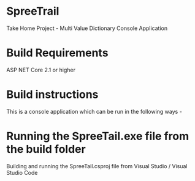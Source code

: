 # SpreeTrail
Take Home Project - Multi Value Dictionary Console Application

# Build Requirements
ASP NET Core 2.1 or higher

# Build instructions
This is a console application which can be run in the following ways -

# Running the SpreeTail.exe file from the build folder
Building and running the SpreeTail.csproj file from Visual Studio / Visual Studio Code
